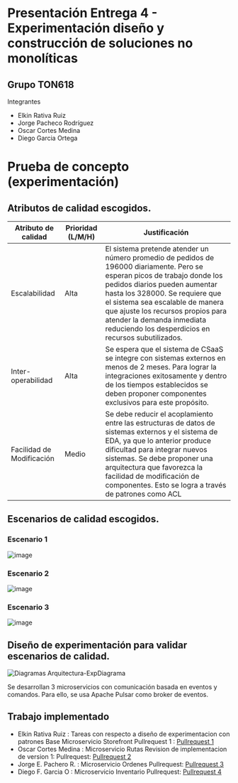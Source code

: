 # Presentación Entrega 4 - Experimentación diseño y construcción de soluciones no monolíticas

## Grupo TON618
Integrantes
* Elkin Rativa Ruiz
* Jorge Pacheco Rodríguez
* Oscar Cortes Medina
* Diego Garcia Ortega

# Prueba de concepto (experimentación)

## Atributos de calidad escogidos.

| **Atributo de calidad**   | **Prioridad (L/M/H)** | **Justificación**  |
| ------------------------- | --------------------- | ------------------------------------------------------------------------ |
| Escalabilidad             | Alta                  | El sistema pretende atender un número promedio de pedidos de 196000 diariamente. Pero se esperan picos de trabajo donde los pedidos diarios pueden aumentar hasta los 328000. Se requiere que el sistema sea escalable de manera que ajuste los recursos propios para atender la demanda inmediata reduciendo los desperdicios en recursos subutilizados. |
| Inter-operabilidad        | Alta                  | Se espera que el sistema de CSaaS se integre con sistemas externos en menos de 2 meses. Para lograr la integraciones exitosamente y dentro de los tiempos establecidos se deben proponer componentes exclusivos para este propósito.  |
| Facilidad de Modificación | Medio                 | Se debe reducir el acoplamiento entre las estructuras de datos de sistemas externos y el sistema de EDA, ya que lo anterior produce dificultad para integrar nuevos sistemas. Se debe proponer una arquitectura que favorezca la facilidad de modificación de componentes. Esto se logra a través de patrones como ACL |

## Escenarios de calidad escogidos.

### Escenario 1
![image](https://user-images.githubusercontent.com/78925077/223602167-acb6196f-6909-4e78-9a4b-e10577be6eec.png)

### Escenario 2
![image](https://user-images.githubusercontent.com/78925077/223602437-28112387-255d-4db3-9943-8dcbc282262e.png)

### Escenario 3
![image](https://user-images.githubusercontent.com/78925077/223602552-250d0b05-1134-4589-b20c-f2cbc1cf6d4f.png)

## Diseño de experimentación para validar escenarios de calidad.

![Diagramas Arquitectura-ExpDiagrama](https://user-images.githubusercontent.com/78925077/223605270-80a0b54c-ecf0-44cc-8908-f564c47ffbc1.png)

Se desarrollan 3 microservicios con comunicación basada en eventos y comandos. Para ello, se usa Apache Pulsar como broker de eventos.

## Trabajo implementado

* Elkin Rativa Ruiz   : Tareas con respecto a diseño de experimentacion con patrones
                        Base Microservicio Storefront
                        Pullrequest 1 : [Pullrequest 1](https://github.com/dfgoUniandes/ton618-no-monoliticas/pull/1)
* Oscar Cortes Medina : Microservicio Rutas
                        Revision de implementacion de version 1: 
                        Pullrequest: [Pullrequest 2](https://github.com/dfgoUniandes/ton618-no-monoliticas/pull/2)
* Jorge E. Pachero R. : Microservicio Ordenes
                        Pullrequest: [Pullrequest 3](https://github.com/dfgoUniandes/ton618-no-monoliticas/pull/3)
* Diego F. Garcia O   : Microservicio Inventario
                        Pullrequest: [Pullrequest 4](https://github.com/dfgoUniandes/ton618-no-monoliticas/pull/4)
                        
